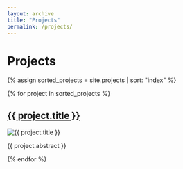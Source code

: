 ```yaml
---
layout: archive
title: "Projects"
permalink: /projects/
---
```


<h1>Projects</h1>

{% assign sorted_projects = site.projects | sort: "index" %}

{% for project in sorted_projects %}
  <div>
    <h2><a href="{{ project.url }}">{{ project.title }}</a></h2>
    <img src="{{ project.image }}" alt="{{ project.title }}" style="max-width: 200px;">
    <p>{{ project.abstract }}</p>
  </div>
{% endfor %}
